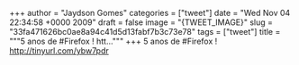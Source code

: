 
+++
author = "Jaydson Gomes"
categories = ["tweet"]
date = "Wed Nov 04 22:34:58 +0000 2009"
draft = false
image = "{TWEET_IMAGE}"
slug = "33fa471626bc0ae8a94c41d5d13fabf7b3c73e78"
tags = ["tweet"]
title = """5 anos de #Firefox !  htt..."""
+++
5 anos de #Firefox !  http://tinyurl.com/ybw7pdr
